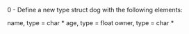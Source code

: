 0 - Define a new type struct dog with the following elements:

name, type = char *
age, type = float
owner, type = char *